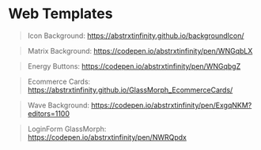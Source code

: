 # Web Templates

> Icon Background:  https://abstrxtinfinity.github.io/backgroundIcon/

> Matrix Background:  https://codepen.io/abstrxtinfinity/pen/WNGqbLX

> Energy Buttons:  https://codepen.io/abstrxtinfinity/pen/WNGqbgZ

> Ecommerce Cards: https://abstrxtinfinity.github.io/GlassMorph_EcommerceCards/

> Wave Background: https://codepen.io/abstrxtinfinity/pen/ExgqNKM?editors=1100

> LoginForm GlassMorph: https://codepen.io/abstrxtinfinity/pen/NWRQpdx
